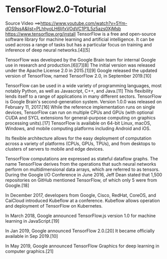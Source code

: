 # TensorFlow2.0-Toturial
Source Video ==>https://www.youtube.com/watch?v=5Ym-dOS9ssA&list=PLhhyoLH6IjfxVOdVC1P1L5z5azs0XjMsb
https://www.tensorflow.org/install
TensorFlow is a free and open-source software library for machine learning and artificial intelligence. It can be used across a range of tasks but has a particular focus on training and inference of deep neural networks.[4][5]

TensorFlow was developed by the Google Brain team for internal Google use in research and production.[6][7][8] The initial version was released under the Apache License 2.0 in 2015.[1][9] Google released the updated version of TensorFlow, named TensorFlow 2.0, in September 2019.[10]

TensorFlow can be used in a wide variety of programming languages, most notably Python, as well as Javascript, C++, and Java.[11] This flexibility lends itself to a range of applications in many different sectors.
TensorFlow is Google Brain's second-generation system. Version 1.0.0 was released on February 11, 2017.[16] While the reference implementation runs on single devices, TensorFlow can run on multiple CPUs and GPUs (with optional CUDA and SYCL extensions for general-purpose computing on graphics processing units).[17] TensorFlow is available on 64-bit Linux, macOS, Windows, and mobile computing platforms including Android and iOS.

Its flexible architecture allows for the easy deployment of computation across a variety of platforms (CPUs, GPUs, TPUs), and from desktops to clusters of servers to mobile and edge devices.

TensorFlow computations are expressed as stateful dataflow graphs. The name TensorFlow derives from the operations that such neural networks perform on multidimensional data arrays, which are referred to as tensors. During the Google I/O Conference in June 2016, Jeff Dean stated that 1,500 repositories on GitHub mentioned TensorFlow, of which only 5 were from Google.[18]

In December 2017, developers from Google, Cisco, RedHat, CoreOS, and CaiCloud introduced Kubeflow at a conference. Kubeflow allows operation and deployment of TensorFlow on Kubernetes.

In March 2018, Google announced TensorFlow.js version 1.0 for machine learning in JavaScript.[19]

In Jan 2019, Google announced TensorFlow 2.0.[20] It became officially available in Sep 2019.[10]

In May 2019, Google announced TensorFlow Graphics for deep learning in computer graphics.[21]
